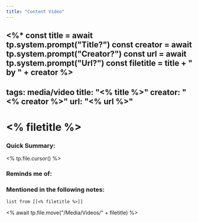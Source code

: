 ```yaml
---
title: "Content Video"
---
```

<%*
const title = await tp.system.prompt("Title?")
const creator = await tp.system.prompt("Creator?")
const url = await tp.system.prompt("Url?")
const filetitle =  title + " by " + creator
%>
---
tags: media/video
title: "<% title %>"
creator: "<% creator %>"
url: "<% url %>" 
---
# <% filetitle %>
### Quick Summary:
<% tp.file.cursor() %>
### Reminds me of:

### Mentioned in the following notes:
```dataview
list from [[<% filetitle %>]]
```
<% await tp.file.move("/Media/Videos/" + filetitle) %>
